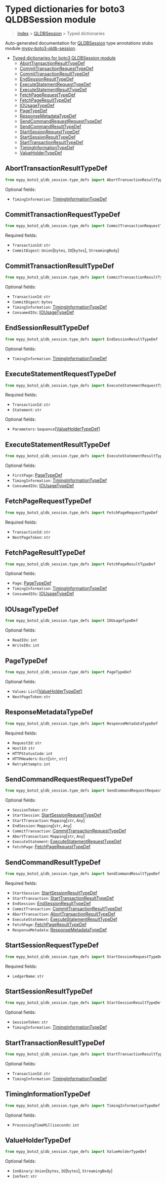 <a id="typed-dictionaries-for-boto3-qldbsession-module"></a>

# Typed dictionaries for boto3 QLDBSession module

> [Index](..) > [QLDBSession](.) > Typed dictionaries

Auto-generated documentation for
[QLDBSession](https://boto3.amazonaws.com/v1/documentation/api/latest/reference/services/qldb-session.html#QLDBSession)
type annotations stubs module
[mypy-boto3-qldb-session](https://pypi.org/project/mypy-boto3-qldb-session/).

- [Typed dictionaries for boto3 QLDBSession module](#typed-dictionaries-for-boto3-qldbsession-module)
  - [AbortTransactionResultTypeDef](#aborttransactionresulttypedef)
  - [CommitTransactionRequestTypeDef](#committransactionrequesttypedef)
  - [CommitTransactionResultTypeDef](#committransactionresulttypedef)
  - [EndSessionResultTypeDef](#endsessionresulttypedef)
  - [ExecuteStatementRequestTypeDef](#executestatementrequesttypedef)
  - [ExecuteStatementResultTypeDef](#executestatementresulttypedef)
  - [FetchPageRequestTypeDef](#fetchpagerequesttypedef)
  - [FetchPageResultTypeDef](#fetchpageresulttypedef)
  - [IOUsageTypeDef](#iousagetypedef)
  - [PageTypeDef](#pagetypedef)
  - [ResponseMetadataTypeDef](#responsemetadatatypedef)
  - [SendCommandRequestRequestTypeDef](#sendcommandrequestrequesttypedef)
  - [SendCommandResultTypeDef](#sendcommandresulttypedef)
  - [StartSessionRequestTypeDef](#startsessionrequesttypedef)
  - [StartSessionResultTypeDef](#startsessionresulttypedef)
  - [StartTransactionResultTypeDef](#starttransactionresulttypedef)
  - [TimingInformationTypeDef](#timinginformationtypedef)
  - [ValueHolderTypeDef](#valueholdertypedef)

<a id="aborttransactionresulttypedef"></a>

## AbortTransactionResultTypeDef

```python
from mypy_boto3_qldb_session.type_defs import AbortTransactionResultTypeDef
```

Optional fields:

- `TimingInformation`:
  [TimingInformationTypeDef](./type_defs.md#timinginformationtypedef)

<a id="committransactionrequesttypedef"></a>

## CommitTransactionRequestTypeDef

```python
from mypy_boto3_qldb_session.type_defs import CommitTransactionRequestTypeDef
```

Required fields:

- `TransactionId`: `str`
- `CommitDigest`: `Union`\[`bytes`, `IO`\[`bytes`\], `StreamingBody`\]

<a id="committransactionresulttypedef"></a>

## CommitTransactionResultTypeDef

```python
from mypy_boto3_qldb_session.type_defs import CommitTransactionResultTypeDef
```

Optional fields:

- `TransactionId`: `str`
- `CommitDigest`: `bytes`
- `TimingInformation`:
  [TimingInformationTypeDef](./type_defs.md#timinginformationtypedef)
- `ConsumedIOs`: [IOUsageTypeDef](./type_defs.md#iousagetypedef)

<a id="endsessionresulttypedef"></a>

## EndSessionResultTypeDef

```python
from mypy_boto3_qldb_session.type_defs import EndSessionResultTypeDef
```

Optional fields:

- `TimingInformation`:
  [TimingInformationTypeDef](./type_defs.md#timinginformationtypedef)

<a id="executestatementrequesttypedef"></a>

## ExecuteStatementRequestTypeDef

```python
from mypy_boto3_qldb_session.type_defs import ExecuteStatementRequestTypeDef
```

Required fields:

- `TransactionId`: `str`
- `Statement`: `str`

Optional fields:

- `Parameters`:
  `Sequence`\[[ValueHolderTypeDef](./type_defs.md#valueholdertypedef)\]

<a id="executestatementresulttypedef"></a>

## ExecuteStatementResultTypeDef

```python
from mypy_boto3_qldb_session.type_defs import ExecuteStatementResultTypeDef
```

Optional fields:

- `FirstPage`: [PageTypeDef](./type_defs.md#pagetypedef)
- `TimingInformation`:
  [TimingInformationTypeDef](./type_defs.md#timinginformationtypedef)
- `ConsumedIOs`: [IOUsageTypeDef](./type_defs.md#iousagetypedef)

<a id="fetchpagerequesttypedef"></a>

## FetchPageRequestTypeDef

```python
from mypy_boto3_qldb_session.type_defs import FetchPageRequestTypeDef
```

Required fields:

- `TransactionId`: `str`
- `NextPageToken`: `str`

<a id="fetchpageresulttypedef"></a>

## FetchPageResultTypeDef

```python
from mypy_boto3_qldb_session.type_defs import FetchPageResultTypeDef
```

Optional fields:

- `Page`: [PageTypeDef](./type_defs.md#pagetypedef)
- `TimingInformation`:
  [TimingInformationTypeDef](./type_defs.md#timinginformationtypedef)
- `ConsumedIOs`: [IOUsageTypeDef](./type_defs.md#iousagetypedef)

<a id="iousagetypedef"></a>

## IOUsageTypeDef

```python
from mypy_boto3_qldb_session.type_defs import IOUsageTypeDef
```

Optional fields:

- `ReadIOs`: `int`
- `WriteIOs`: `int`

<a id="pagetypedef"></a>

## PageTypeDef

```python
from mypy_boto3_qldb_session.type_defs import PageTypeDef
```

Optional fields:

- `Values`: `List`\[[ValueHolderTypeDef](./type_defs.md#valueholdertypedef)\]
- `NextPageToken`: `str`

<a id="responsemetadatatypedef"></a>

## ResponseMetadataTypeDef

```python
from mypy_boto3_qldb_session.type_defs import ResponseMetadataTypeDef
```

Required fields:

- `RequestId`: `str`
- `HostId`: `str`
- `HTTPStatusCode`: `int`
- `HTTPHeaders`: `Dict`\[`str`, `str`\]
- `RetryAttempts`: `int`

<a id="sendcommandrequestrequesttypedef"></a>

## SendCommandRequestRequestTypeDef

```python
from mypy_boto3_qldb_session.type_defs import SendCommandRequestRequestTypeDef
```

Optional fields:

- `SessionToken`: `str`
- `StartSession`:
  [StartSessionRequestTypeDef](./type_defs.md#startsessionrequesttypedef)
- `StartTransaction`: `Mapping`\[`str`, `Any`\]
- `EndSession`: `Mapping`\[`str`, `Any`\]
- `CommitTransaction`:
  [CommitTransactionRequestTypeDef](./type_defs.md#committransactionrequesttypedef)
- `AbortTransaction`: `Mapping`\[`str`, `Any`\]
- `ExecuteStatement`:
  [ExecuteStatementRequestTypeDef](./type_defs.md#executestatementrequesttypedef)
- `FetchPage`:
  [FetchPageRequestTypeDef](./type_defs.md#fetchpagerequesttypedef)

<a id="sendcommandresulttypedef"></a>

## SendCommandResultTypeDef

```python
from mypy_boto3_qldb_session.type_defs import SendCommandResultTypeDef
```

Required fields:

- `StartSession`:
  [StartSessionResultTypeDef](./type_defs.md#startsessionresulttypedef)
- `StartTransaction`:
  [StartTransactionResultTypeDef](./type_defs.md#starttransactionresulttypedef)
- `EndSession`:
  [EndSessionResultTypeDef](./type_defs.md#endsessionresulttypedef)
- `CommitTransaction`:
  [CommitTransactionResultTypeDef](./type_defs.md#committransactionresulttypedef)
- `AbortTransaction`:
  [AbortTransactionResultTypeDef](./type_defs.md#aborttransactionresulttypedef)
- `ExecuteStatement`:
  [ExecuteStatementResultTypeDef](./type_defs.md#executestatementresulttypedef)
- `FetchPage`: [FetchPageResultTypeDef](./type_defs.md#fetchpageresulttypedef)
- `ResponseMetadata`:
  [ResponseMetadataTypeDef](./type_defs.md#responsemetadatatypedef)

<a id="startsessionrequesttypedef"></a>

## StartSessionRequestTypeDef

```python
from mypy_boto3_qldb_session.type_defs import StartSessionRequestTypeDef
```

Required fields:

- `LedgerName`: `str`

<a id="startsessionresulttypedef"></a>

## StartSessionResultTypeDef

```python
from mypy_boto3_qldb_session.type_defs import StartSessionResultTypeDef
```

Optional fields:

- `SessionToken`: `str`
- `TimingInformation`:
  [TimingInformationTypeDef](./type_defs.md#timinginformationtypedef)

<a id="starttransactionresulttypedef"></a>

## StartTransactionResultTypeDef

```python
from mypy_boto3_qldb_session.type_defs import StartTransactionResultTypeDef
```

Optional fields:

- `TransactionId`: `str`
- `TimingInformation`:
  [TimingInformationTypeDef](./type_defs.md#timinginformationtypedef)

<a id="timinginformationtypedef"></a>

## TimingInformationTypeDef

```python
from mypy_boto3_qldb_session.type_defs import TimingInformationTypeDef
```

Optional fields:

- `ProcessingTimeMilliseconds`: `int`

<a id="valueholdertypedef"></a>

## ValueHolderTypeDef

```python
from mypy_boto3_qldb_session.type_defs import ValueHolderTypeDef
```

Optional fields:

- `IonBinary`: `Union`\[`bytes`, `IO`\[`bytes`\], `StreamingBody`\]
- `IonText`: `str`
